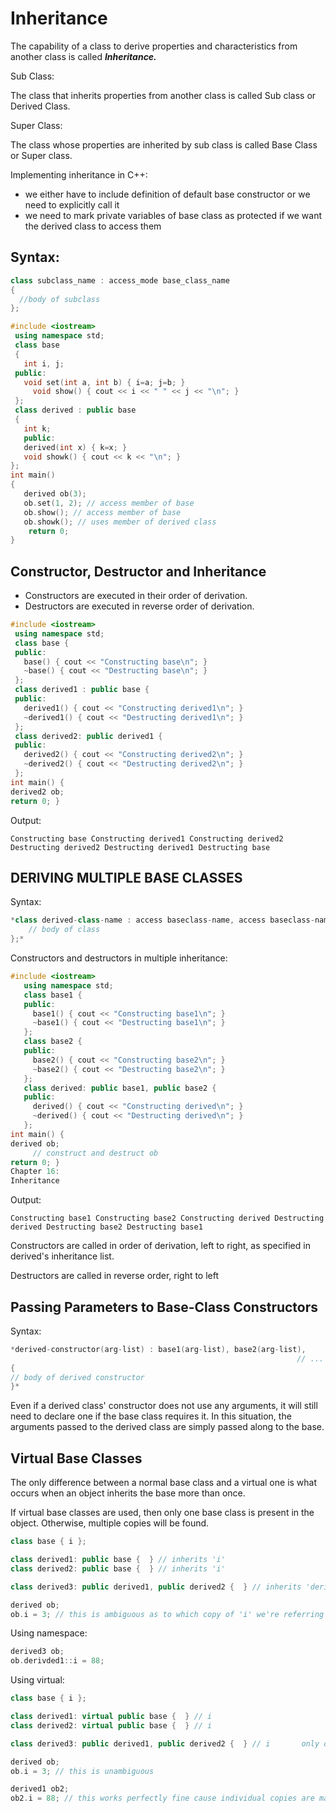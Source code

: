 # Inheritance

The capability of a class to derive properties and characteristics from another class is called ***Inheritance.***

Sub Class:

The class that inherits properties from another class is called Sub class or Derived Class.

Super Class:

The class whose properties are inherited by sub class is called Base Class or Super class.

Implementing inheritance in C++:

- we either have to include definition of default base constructor or we need to explicitly call it
- we need to mark private variables of base class as protected if we want the derived class to access them


## **Syntax**:

```cpp
class subclass_name : access_mode base_class_name
{
  //body of subclass
};
```

```cpp
#include <iostream>
 using namespace std;
 class base 
 {
   int i, j;
 public:
   void set(int a, int b) { i=a; j=b; }
	 void show() { cout << i << " " << j << "\n"; }
 };
 class derived : public base 
 {
   int k;
   public:
   derived(int x) { k=x; }
   void showk() { cout << k << "\n"; }
};
int main() 
{
   derived ob(3);
   ob.set(1, 2); // access member of base
   ob.show(); // access member of base
   ob.showk(); // uses member of derived class
	return 0; 
}
```

## Constructor, Destructor and Inheritance

- Constructors are executed in their order of derivation.
- Destructors are executed in reverse order of derivation.

```cpp
#include <iostream>
 using namespace std;
 class base {
 public:
   base() { cout << "Constructing base\n"; }
   ~base() { cout << "Destructing base\n"; }
 };
 class derived1 : public base {
 public:
   derived1() { cout << "Constructing derived1\n"; }
   ~derived1() { cout << "Destructing derived1\n"; }
 };
 class derived2: public derived1 {
 public:
   derived2() { cout << "Constructing derived2\n"; }
   ~derived2() { cout << "Destructing derived2\n"; }
 };
int main() {
derived2 ob;
return 0; }

```

Output:

`Constructing base
Constructing derived1
Constructing derived2
Destructing derived2
Destructing derived1
Destructing base`

## DERIVING MULTIPLE BASE CLASSES

Syntax:

```cpp
*class derived-class-name : access baseclass-name, access baseclass-name { 
	// body of class
};*
```

Constructors and destructors in multiple inheritance:

```cpp
#include <iostream>
   using namespace std;
   class base1 {
   public:
     base1() { cout << "Constructing base1\n"; }
     ~base1() { cout << "Destructing base1\n"; }
   };
   class base2 {
   public:
     base2() { cout << "Constructing base2\n"; }
     ~base2() { cout << "Destructing base2\n"; }
   };
   class derived: public base1, public base2 {
   public:
     derived() { cout << "Constructing derived\n"; }
     ~derived() { cout << "Destructing derived\n"; }
   };
int main() {
derived ob;
     // construct and destruct ob
return 0; }
Chapter 16:
Inheritance
```

Output:

`Constructing base1
 Constructing base2
 Constructing derived
 Destructing derived
 Destructing base2
 Destructing base1`

Constructors are called in order of derivation, left to right, as specified in derived's inheritance list.

Destructors are called in reverse order, right to left

## Passing Parameters to Base-Class Constructors

Syntax:

```cpp
*derived-constructor(arg-list) : base1(arg-list), base2(arg-list),
																// ... baseN(arg-list)
{
// body of derived constructor
}*
```

Even if a derived class' constructor does not use any arguments, it will still need to declare one if the base class requires it. In this situation, the arguments passed to the derived class are simply passed along to the base.

## Virtual Base Classes

The only difference between a normal base class and a virtual one is what occurs when an object inherits the base more than once. 

If virtual base classes are used, then only one base class is present in the object. Otherwise, multiple copies will be found.

```cpp
class base { i };

class derived1: public base {  } // inherits 'i'
class derived2: public base {  } // inherits 'i'

class derived3: public derived1, public derived2 {  } // inherits 'derived1::i', 'derived2::i'. i.e. two copies of 'i' 

derived ob;
ob.i = 3; // this is ambiguous as to which copy of 'i' we're referring to
```

Using namespace:

```cpp
derived3 ob;
ob.derivded1::i = 88;
```

Using virtual:

```cpp
class base { i };

class derived1: virtual public base {  } // i
class derived2: virtual public base {  } // i

class derived3: public derived1, public derived2 {  } // i       only one copy created

derived ob;
ob.i = 3; // this is unambiguous

derived1 ob2;
ob2.i = 88; // this works perfectly fine cause individual copies are maintained
```